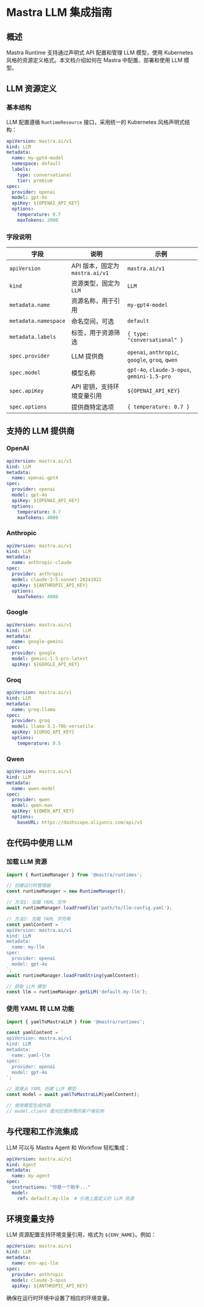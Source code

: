 # Mastra LLM 集成指南

## 概述

Mastra Runtime 支持通过声明式 API 配置和管理 LLM 模型，使用 Kubernetes 风格的资源定义格式。本文档介绍如何在 Mastra 中配置、部署和使用 LLM 模型。

## LLM 资源定义

### 基本结构

LLM 配置遵循 `RuntimeResource` 接口，采用统一的 Kubernetes 风格声明式结构：

```yaml
apiVersion: mastra.ai/v1
kind: LLM
metadata:
  name: my-gpt4-model
  namespace: default
  labels:
    type: conversational
    tier: premium
spec:
  provider: openai
  model: gpt-4o
  apiKey: ${OPENAI_API_KEY}
  options:
    temperature: 0.7
    maxTokens: 2000
```

### 字段说明

| 字段 | 说明 | 示例 |
|------|------|------|
| `apiVersion` | API 版本，固定为 `mastra.ai/v1` | `mastra.ai/v1` |
| `kind` | 资源类型，固定为 `LLM` | `LLM` |
| `metadata.name` | 资源名称，用于引用 | `my-gpt4-model` |
| `metadata.namespace` | 命名空间，可选 | `default` |
| `metadata.labels` | 标签，用于资源筛选 | `{ type: "conversational" }` |
| `spec.provider` | LLM 提供商 | `openai`, `anthropic`, `google`, `groq`, `qwen` |
| `spec.model` | 模型名称 | `gpt-4o`, `claude-3-opus`, `gemini-1.5-pro` |
| `spec.apiKey` | API 密钥，支持环境变量引用 | `${OPENAI_API_KEY}` |
| `spec.options` | 提供商特定选项 | `{ temperature: 0.7 }` |

## 支持的 LLM 提供商

### OpenAI

```yaml
apiVersion: mastra.ai/v1
kind: LLM
metadata:
  name: openai-gpt4
spec:
  provider: openai
  model: gpt-4o
  apiKey: ${OPENAI_API_KEY}
  options:
    temperature: 0.7
    maxTokens: 4000
```

### Anthropic

```yaml
apiVersion: mastra.ai/v1
kind: LLM
metadata:
  name: anthropic-claude
spec:
  provider: anthropic
  model: claude-3-5-sonnet-20241022
  apiKey: ${ANTHROPIC_API_KEY}
  options:
    maxTokens: 4000
```

### Google

```yaml
apiVersion: mastra.ai/v1
kind: LLM
metadata:
  name: google-gemini
spec:
  provider: google
  model: gemini-1.5-pro-latest
  apiKey: ${GOOGLE_API_KEY}
```

### Groq

```yaml
apiVersion: mastra.ai/v1
kind: LLM
metadata:
  name: groq-llama
spec:
  provider: groq
  model: llama-3.1-70b-versatile
  apiKey: ${GROQ_API_KEY}
  options:
    temperature: 0.5
```

### Qwen

```yaml
apiVersion: mastra.ai/v1
kind: LLM
metadata:
  name: qwen-model
spec:
  provider: qwen
  model: qwen-max
  apiKey: ${QWEN_API_KEY}
  options:
    baseURL: https://dashscope.aliyuncs.com/api/v1
```

## 在代码中使用 LLM

### 加载 LLM 资源

```typescript
import { RuntimeManager } from '@mastra/runtimes';

// 创建运行时管理器
const runtimeManager = new RuntimeManager();

// 方法1: 加载 YAML 文件
await runtimeManager.loadFromFile('path/to/llm-config.yaml');

// 方法2: 加载 YAML 字符串
const yamlContent = `
apiVersion: mastra.ai/v1
kind: LLM
metadata:
  name: my-llm
spec:
  provider: openai
  model: gpt-4o
`;
await runtimeManager.loadFromString(yamlContent);

// 获取 LLM 模型
const llm = runtimeManager.getLLM('default.my-llm');
```

### 使用 YAML 转 LLM 功能

```typescript
import { yamlToMastraLLM } from '@mastra/runtimes';

const yamlContent = `
apiVersion: mastra.ai/v1
kind: LLM
metadata:
  name: yaml-llm
spec:
  provider: openai
  model: gpt-4o
`;

// 直接从 YAML 创建 LLM 模型
const model = await yamlToMastraLLM(yamlContent);

// 使用模型生成内容
// model.client 是对应提供商的客户端实例
```

## 与代理和工作流集成

LLM 可以与 Mastra Agent 和 Workflow 轻松集成：

```yaml
apiVersion: mastra.ai/v1
kind: Agent
metadata:
  name: my-agent
spec:
  instructions: "你是一个助手..."
  model:
    ref: default.my-llm  # 引用上面定义的 LLM 资源
```

## 环境变量支持

LLM 资源配置支持环境变量引用，格式为 `${ENV_NAME}`。例如：

```yaml
apiVersion: mastra.ai/v1
kind: LLM
metadata:
  name: env-api-llm
spec:
  provider: anthropic
  model: claude-3-opus
  apiKey: ${ANTHROPIC_API_KEY}
```

确保在运行时环境中设置了相应的环境变量。 